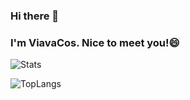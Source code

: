 ### Hi there 👋
### I'm ViavaCos. Nice to meet you!😄

![Stats](https://github-readme-stats.vercel.app/api?username=ViavaCos&show_icons=true&theme=outrun)  
<!-- ![WakaTime](https://github-readme-stats.vercel.app/api/wakatime?username=ViavaCos&layout=compact&show_icons=true&theme=outrun)   -->
![TopLangs](https://github-readme-stats.vercel.app/api/top-langs?username=ViavaCos&layout=compact&show_icons=true&theme=outrun)  

<!--
**ViavaCos/ViavaCos** is a ✨ _special_ ✨ repository because its `README.md` (this file) appears on your GitHub profile.

Here are some ideas to get you started:

- 🔭 I’m currently working on ...
- 🌱 I’m currently learning ...
- 👯 I’m looking to collaborate on ...
- 🤔 I’m looking for help with ...
- 💬 Ask me about ...
- 📫 How to reach me: ...
- 😄 Pronouns: ...
- ⚡ Fun fact: ...
-->
